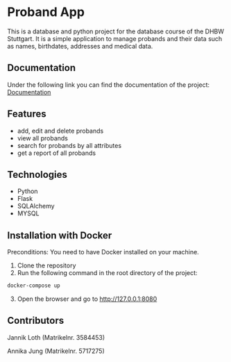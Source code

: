 # Proband App

This is a database and python project for the database course of the DHBW Stuttgart. 
It is a simple application to manage probands and their data such as names, birthdates, addresses and medical data.

## Documentation

Under the following link you can find the documentation of the project:
[Documentation](docu/documentation.md)

## Features
- add, edit and delete probands
- view all probands
- search for probands by all attributes
- get a report of all probands

## Technologies
- Python
- Flask
- SQLAlchemy
- MYSQL


## Installation with Docker
Preconditions: You need to have Docker installed on your machine.
1. Clone the repository 
2. Run the following command in the root directory of the project:
```bash
docker-compose up
```
3. Open the browser and go to http://127.0.0.1:8080

## Contributors
Jannik Loth (Matrikelnr. 3584453)

Annika Jung (Matrikelnr. 5717275)
